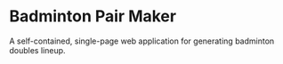 # Badminton Pair Maker
A self-contained, single-page web application for generating badminton doubles lineup.

